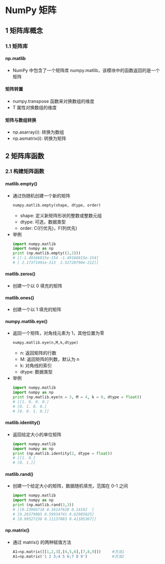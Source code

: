 <link rel=stylesheet href=style.css>
<h1> NumPy 矩阵 </h1>
<h2> 1 矩阵库概念 </h2>
<h3> 1.1 矩阵库 </h3>
<h4> np.matlib </h4>

  - NumPy 中包含了一个矩阵库 numpy.matlib，该模块中的函数返回的是一个矩阵

<h4> 矩阵转置 </h4>

  - numpy.transpose 函数来对换数组的维度
  - T 属性对换数组的维度

<h4> 矩阵与数组转换 </h4>

  - np.asarray(i): 转换为数组
  - np.asmatrix(i): 转换为矩阵

<h2> 2 矩阵库函数 </h2>
<h3> 2.1 构建矩阵函数 </h3>
<h4> matlib.empty() </h4>

  - 通过伪随机创建一个新的矩阵
    ```python
    numpy.matlib.empty(shape, dtype, order)
    ```
    - shape: 定义新矩阵形状的整数或整数元组
    - dtype: 可选，数据类型
    - order: C(行优先)，F(列优先)
  - 举例
    ```py
    import numpy.matlib 
    import numpy as np
    print (np.matlib.empty((2,2)))
    # [[-1.49166815e-154 -1.49166815e-154]
    # [ 2.17371491e-313  2.52720790e-212]]
    ```

<h4> matlib.zeros() </h4>

  - 创建一个以 0 填充的矩阵

<h4> matlib.ones() </h4>

  - 创建一个以 1 填充的矩阵

<h4> numpy.matlib.eye() </h4>

  - 返回一个矩阵，对角线元素为 1，其他位置为零
    ```python
    numpy.matlib.eye(n,M,k,dtype)
    ```
    - n: 返回矩阵的行数
    - M: 返回矩阵的列数，默认为 n
    - k: 对角线的索引
    - dtype: 数据类型
  - 举例
    ```python
    import numpy.matlib 
    import numpy as np 
    print (np.matlib.eye(n = 3, M = 4, k = 0, dtype = float))
    # [[1. 0. 0. 0.]
    # [0. 1. 0. 0.]
    # [0. 0. 1. 0.]]
    ```

<h4> matlib.identity() </h4>

  - 返回给定大小的单位矩阵
    ```py
    import numpy.matlib 
    import numpy as np 
    print (np.matlib.identity(2, dtype = float))
    # [[1. 0.]
    # [0. 1.]]
    ```

<h4> matlib.rand() </h4>

  - 创建一个给定大小的矩阵，数据随机填充，范围在 0-1 之间
    ```py
    import numpy.matlib 
    import numpy as np 
    print (np.matlib.rand(3,3))
    # [[0.23966718 0.16147628 0.14162  ]
    # [0.28379085 0.59934741 0.62985825]
    # [0.99527238 0.11137883 0.41105367]]
    ```

<h4> np.matrix() </h4>

  - 通过 matrix() 的两种赋值方法
    ```python
    A1=np.matrix([[1,2,3],[4,5,6],[7,8,9]])     #方法1
    A1=np.matrix('1 2 3;4 5 6;7 8 9')           #方法2
    ```